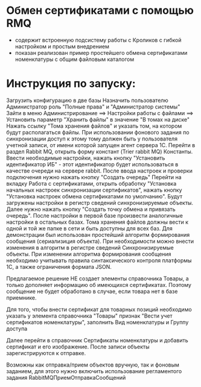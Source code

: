 <a id="markdown-проектная-работа-otus" name="проектная-работа-otus"></a>
# Обмен сертификатами с помощью RMQ

* содержит встроенную подсистему работы с Кроликов с гибкой настройком и простым внедрением
* показан реализован пример простейшего обмена сертификатами номенклатуры с общим файловым каталогом

# Инструкция по запуску:
Загрузить конфигурацию в две базы
Назначить пользователю Администратор роль "Полные права" и "Администратор системы"
Зайти в меню Администрирование ==> Настройки работы с файлами ==> Установить параметр "Хранить файлы" в значение "В томах на диске"
Нажать ссылку "Тома хранения файлов" и указать том, на котором будут располагаться файлы. При использовании фонового задания по синхронизации доступ к этому тому должен быть у пользователя учетной записи, от имени которой запущен агент сервера 1С.
Перейти в раздел Rabbit MQ, открыть форму констант (Trier rabbit MQ) Константы. Ввести необходимые настройки, нажать кнопку "Установить идентификатор ИБ" - этот идентификатор будет использоваться в качестве очереди на сервере rabbit. После ввода настроек и проверки подключения нужно нажать кнопку "Создать очередь"
Перейти на вкладку Работа с сертификатами, открыть обработку "Установка начальных настроек синхронизации сертификатов", нажать кнопку "Установка настроек обмена сертификатами по умолчанию". Будут загружены настройки в регистр сведений синхронизируемые объекты. Далее нужно нажать кнопку "Создать точку обмена и привязать очередь".
После настройки в первой базе произвести аналогичные настройки в остальных базах. Тома хранения файлов должны вести к одной и той же папке в сети и быть доступны для всех баз.
Для демонстрации был использован простейший алгоритм формирования сообщения (сериализиция объекта). При необходимости можно внести изменения в алгоритм в регистре сведений Синхронизируемые объекты. При изменении алгоритма формирования сообщения необходимо учитывать правила синтаксического контроля платформы 1С, а также ограничения формата JSON.

Предлагаемое решение НЕ создает элементы справочника Товары, а только дополняет информацию об имеющихся сертификатах. Поэтому сообщение не будет обработано в случае, если товара нет в базе приемнике.

Для того, чтобы внести сертификат для товарных позиций необходимо указать у элемента справочника "Товары" признак "Вести учет сертификатов номенклатуры", заполнить Вид номенклатуры и Группу доступа

Далее перейти в справочник Сертификаты номенклатуры и добавить сертификат и его изображение. После записи объекты зарегистрируются к отправке.

Возможны как отправка/прием объектов вручную, так и фоновым заданием, для этого нужно включить использование регламентого задания RabbitMQПриемОтправкаСообщений